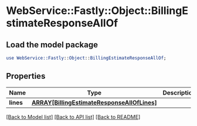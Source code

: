 # WebService::Fastly::Object::BillingEstimateResponseAllOf

## Load the model package
```perl
use WebService::Fastly::Object::BillingEstimateResponseAllOf;
```

## Properties
Name | Type | Description | Notes
------------ | ------------- | ------------- | -------------
**lines** | [**ARRAY[BillingEstimateResponseAllOfLines]**](BillingEstimateResponseAllOfLines.md) |  | [optional] 

[[Back to Model list]](../README.md#documentation-for-models) [[Back to API list]](../README.md#documentation-for-api-endpoints) [[Back to README]](../README.md)


